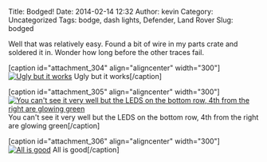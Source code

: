 Title: Bodged!
Date: 2014-02-14 12:32
Author: kevin
Category: Uncategorized
Tags: bodge, dash lights, Defender, Land Rover
Slug: bodged

Well that was relatively easy. Found a bit of wire in my parts crate and
soldered it in. Wonder how long before the other traces fail.

[caption id="attachment\_304" align="aligncenter" width="300"][![Ugly
but it
works](/images/2014/02/IMG_20140214_111416-300x225.jpg)](/images/2014/02/IMG_20140214_111416.jpg)
Ugly but it works[/caption]

[caption id="attachment\_305" align="aligncenter" width="300"][![You
can't see it very well but the LEDS on the bottom row, 4th from the
right are glowing
green](/images/2014/02/IMG_20140214_111628-300x225.jpg)](/images/2014/02/IMG_20140214_111628.jpg)
You can't see it very well but the LEDS on the bottom row, 4th from the
right are glowing green[/caption]

[caption id="attachment\_306" align="aligncenter" width="300"][![All is
good](/images/2014/02/IMG_20140214_112048-300x225.jpg)](/images/2014/02/IMG_20140214_112048.jpg)
All is good[/caption]
